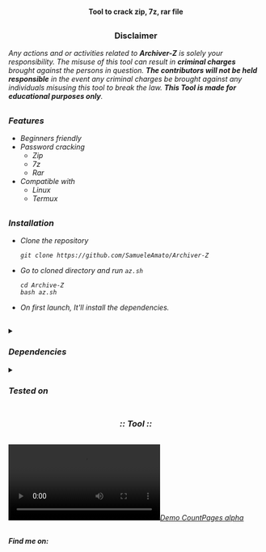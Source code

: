 <p align="center">
  <img src="https://i.ibb.co/wBf13PP/logo.png" alt=""/>

</p>

<p align="center">
  <img src="https://img.shields.io/badge/Version-0.0.1-orange" alt=""/>
  <img src="https://img.shields.io/badge/Written in-bash-lightgreen" alt=""/>
  <img src="https://img.shields.io/badge/Author-SamueleAmato-937DC2" alt=""/>

</p>
  <h4><p align="center">Tool to crack zip, 7z, rar file</p></h4>
 
</p>

##

<h3><p align="center">Disclaimer</p></h3>
 
</p>

</div>


<i>Any actions and or activities related to <b>Archiver-Z</b> is solely your responsibility. The misuse of this tool can result in <b>criminal charges</b> brought against the persons in question. <b>The contributors will not be held responsible</b> in the event any criminal charges be brought against any individuals misusing this tool to break the law.
<b>This Tool is made for educational purposes only</b>.


##

### Features
  
- Beginners friendly
- Password cracking
  - Zip
  - 7z
  - Rar
- Compatible with
  - Linux
  - Termux

 ## 
  
 ### Installation

- Clone the repository
  
  ```
  git clone https://github.com/SamueleAmato/Archiver-Z
  ```
- Go to cloned directory and run ```az.sh```
  
  ```
  cd Archive-Z
  bash az.sh
  ```
- On first launch, It'll install the dependencies.


##

<details>
  <summary><h3>Dependencies</h3></summary>

<b>Archiver-Z</b> requires following programs to run properly
- `zip`
- `7z`
- `rar`

> All the dependencies will be installed automatically when you run **Archiver-Z** for the first time.
</details>

<details>
  <summary><h3>Tested on</h3></summary>

- **Ubuntu**
- **Debian**
- **Termux**
</details>
 


  

##

<h3 align="center"><i>:: Tool ::</i></h3>
<p align="center">
</p>
<p align="center">
  <img src="https://thumbs.gfycat.com/PrestigiousSevereAcornweevil-mobile.mp4" alt=""/>
</p>
 
[![Demo CountPages alpha](https://thumbs.gfycat.com/PrestigiousSevereAcornweevil-mobile.mp4)](https://www.youtube.com/watch?v=ek1j272iAmc) 
##

#### Find me on:

<p>
  <img src="https://camo.githubusercontent.com/1bd9c02d067702f4cc56bc23d0432260cf89cf46ecae6c48e0dbc656ae7fc483/68747470733a2f2f696d672e736869656c64732e696f2f62616467652f4769746875622d626c75653f7374796c653d666f722d7468652d6261646765266c6f676f3d676974687562" alt=""/>

</p>
